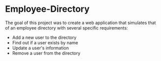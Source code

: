 # Employee-Directory

The goal of this project was to create a web application that simulates that of an employee directory with several specific requirements:

* Add a new user to the directory
* Find out if a user exists by name
* Update a user's information
* Remove a user from the directory